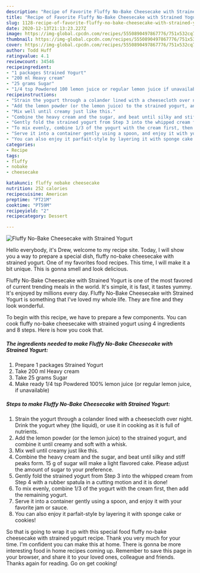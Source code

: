 ```yaml
---
description: "Recipe of Favorite Fluffy No-Bake Cheesecake with Strained Yogurt"
title: "Recipe of Favorite Fluffy No-Bake Cheesecake with Strained Yogurt"
slug: 1128-recipe-of-favorite-fluffy-no-bake-cheesecake-with-strained-yogurt
date: 2020-12-13T21:13:23.227Z
image: https://img-global.cpcdn.com/recipes/5550890497867776/751x532cq70/fluffy-no-bake-cheesecake-with-strained-yogurt-recipe-main-photo.jpg
thumbnail: https://img-global.cpcdn.com/recipes/5550890497867776/751x532cq70/fluffy-no-bake-cheesecake-with-strained-yogurt-recipe-main-photo.jpg
cover: https://img-global.cpcdn.com/recipes/5550890497867776/751x532cq70/fluffy-no-bake-cheesecake-with-strained-yogurt-recipe-main-photo.jpg
author: Todd Huff
ratingvalue: 4.1
reviewcount: 34546
recipeingredient:
- "1 packages Strained Yogurt"
- "200 ml Heavy cream"
- "25 grams Sugar"
- "1/4 tsp Powdered 100 lemon juice or regular lemon juice if unavailable"
recipeinstructions:
- "Strain the yogurt through a colander lined with a cheesecloth over night. Drink the yogurt whey (the liquid), or use it in cooking as it is full of nutrients."
- "Add the lemon powder (or the lemon juice) to the strained yogurt, and combine it until creamy and soft with a whisk."
- "Mix well until creamy just like this."
- "Combine the heavy cream and the sugar, and beat until silky and stiff peaks form. 15 g of sugar will make a light flavored cake. Please adjust the amount of sugar to your preference."
- "Gently fold the strained yogurt from Step 3 into the whipped cream from Step 4 with a rubber spatula in a cutting motion and it is done!"
- "To mix evenly, combine 1/3 of the yogurt with the cream first, then add the remaining yogurt."
- "Serve it into a container gently using a spoon, and enjoy it with your favorite jam or sauce."
- "You can also enjoy it parfait-style by layering it with sponge cake or cookies!"
categories:
- Recipe
tags:
- fluffy
- nobake
- cheesecake

katakunci: fluffy nobake cheesecake 
nutrition: 252 calories
recipecuisine: American
preptime: "PT21M"
cooktime: "PT59M"
recipeyield: "2"
recipecategory: Dessert

---
```



![Fluffy No-Bake Cheesecake with Strained Yogurt](https://img-global.cpcdn.com/recipes/5550890497867776/751x532cq70/fluffy-no-bake-cheesecake-with-strained-yogurt-recipe-main-photo.jpg)

Hello everybody, it's Drew, welcome to my recipe site. Today, I will show you a way to prepare a special dish, fluffy no-bake cheesecake with strained yogurt. One of my favorites food recipes. This time, I will make it a bit unique. This is gonna smell and look delicious.



Fluffy No-Bake Cheesecake with Strained Yogurt is one of the most favored of current trending meals in the world. It's simple, it is fast, it tastes yummy. It's enjoyed by millions every day. Fluffy No-Bake Cheesecake with Strained Yogurt is something that I've loved my whole life. They are fine and they look wonderful.


To begin with this recipe, we have to prepare a few components. You can cook fluffy no-bake cheesecake with strained yogurt using 4 ingredients and 8 steps. Here is how you cook that.

<!--inarticleads1-->

##### The ingredients needed to make Fluffy No-Bake Cheesecake with Strained Yogurt:

1. Prepare 1 packages Strained Yogurt
1. Take 200 ml Heavy cream
1. Take 25 grams Sugar
1. Make ready 1/4 tsp Powdered 100% lemon juice (or regular lemon juice, if unavailable)




<!--inarticleads2-->

##### Steps to make Fluffy No-Bake Cheesecake with Strained Yogurt:

1. Strain the yogurt through a colander lined with a cheesecloth over night. Drink the yogurt whey (the liquid), or use it in cooking as it is full of nutrients.
1. Add the lemon powder (or the lemon juice) to the strained yogurt, and combine it until creamy and soft with a whisk.
1. Mix well until creamy just like this.
1. Combine the heavy cream and the sugar, and beat until silky and stiff peaks form. 15 g of sugar will make a light flavored cake. Please adjust the amount of sugar to your preference.
1. Gently fold the strained yogurt from Step 3 into the whipped cream from Step 4 with a rubber spatula in a cutting motion and it is done!
1. To mix evenly, combine 1/3 of the yogurt with the cream first, then add the remaining yogurt.
1. Serve it into a container gently using a spoon, and enjoy it with your favorite jam or sauce.
1. You can also enjoy it parfait-style by layering it with sponge cake or cookies!




So that is going to wrap it up with this special food fluffy no-bake cheesecake with strained yogurt recipe. Thank you very much for your time. I'm confident you can make this at home. There is gonna be more interesting food in home recipes coming up. Remember to save this page in your browser, and share it to your loved ones, colleague and friends. Thanks again for reading. Go on get cooking!
